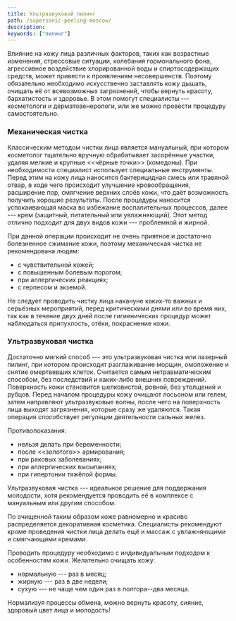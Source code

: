 ```yaml
---
title: Ультразвуковой пилинг
path: /supersonic-peeling-moscow/
description:
keywords: ["пилинг"]
---
```


Влияние на кожу лица различных факторов, таких как возрастные изменения,
стрессовые ситуации, колебания гормонального фона, агрессивное
воздействие хлорированной воды и спиртосодержащих средств, может
привести к проявлениям несовершенств. Поэтому обязательно необходимо
искусственно заставлять кожу дышать, очищать её от всевозможных
загрязнений, чтобы вернуть красоту, бархатистость и здоровье. В этом
помогут специалисты --- косметологи и дерматовенерологи, или же можно
провести процедуру самостоятельно.

### Механическая чистка

Классическим методом чистки лица является мануальный, при котором
косметолог тщательно вручную обрабатывает засорённые участки, удаляя
мелкие и крупные <<чёрные точки>> (комедоны). При необходимости
специалист использует специальные инструменты. Перед этим на кожу лица
наносится бактерицидная смесь или травяной отвар, в ходе чего происходит
улучшение кровообращения, расширение пор, смягчение верхних слоёв кожи,
что даёт возможность получить хорошие результаты. После процедуры
наносится успокаивающая маска во избежание воспалительных процессов,
далее --- крем (защитный, питательный или увлажняющий). Этот метод
отлично подходит для двух видов кожи --- проблемной и жирной.

При данной операции происходит не очень приятное и достаточно
болезненное сжимание кожи, поэтому механическая чистка не рекомендована
людям:

* с чувствительной кожей;
* с повышенным болевым порогом;
* при аллергических реакциях;
* с герпесом и экземой.

Не следует проводить чистку лица накануне каких-то важных и серьёзных
мероприятий, перед критическими днями или во время них, так как в
течение двух дней после гигиенических процедур может наблюдаться
припухлость, отёки, покраснение кожи.

### Ультразвуковая чистка

Достаточно мягкий способ --- это ультразвуковая чистка или лазерный
пилинг, при котором происходит разглаживание морщин, омоложение и снятие
омертвевших клеток. Считается самым нетравматическим способом, без
последствий и каких-либо внешних повреждений. Поверхность кожи
становится шелковистой, ровной, без утолщений и рубцов. Перед началом
процедуры кожу очищают лосьоном или гелем, затем направляют
ультразвуковые волны, после чего на поверхность лица выходят
загрязнения, которые сразу же удаляются. Такая операция способствует
регуляции деятельности сальных желез.

Противопоказания:

* нельзя делать при беременности;
* после <<золотого>> армирования;
* при раковых заболеваниях;
* при аллергических высыпаниях;
* при гипертонии тяжёлой формы.

Ультразвуковая чистка --- идеальное решение для поддержания молодости,
хотя рекомендуется проводить её в комплексе с мануальным или другим
способом.

По очищенной таким образом коже равномерно и красиво распределяется
декоративная косметика. Специалисты рекомендуют кроме проведения чистки
лица делать ещё и массаж с увлажняющими и смягчающими кремами.

Проводить процедуру необходимо с индивидуальным подходом к особенностям
кожи. Желательно очищать кожу:

* нормальную --- раз в месяц;
* жирную --- раз в две недели;
* сухую --- не чаще чем один раз в полтора--два месяца.

Нормализуя процессы обмена, можно вернуть красоту, сияние, здоровый цвет
лица и молодость!

